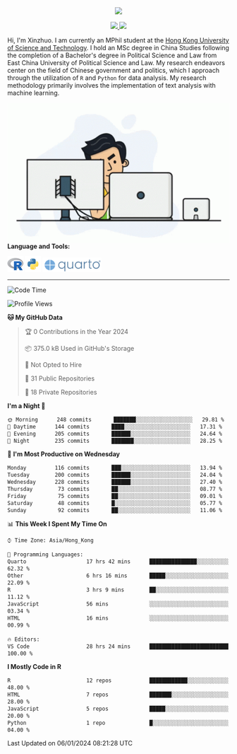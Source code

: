 <div align='center'>
<img src='https://readme-typing-svg.herokuapp.com?font=Lora&color=4d3900&center=true&lines=HKUST+Mphil+in+SOSC;Focus+on+China;Code+for+PoliSci'/>
</div>

<p align='center'>
 <a href
='https://www.linkedin.com/in/xinzhuo-huang-5161011ba/' target='_blank'>
        <img src='https://img.shields.io/badge/linkedin%20-%230077B5.svg?&style=for-the-badge&logo=linkedin&logoColor=white'/>
    </a>
 <a href='https://twitter.com/HsinchoH' target='_blank'>
        <img src='https://img.shields.io/badge/Twitter-1DA1F2?style=for-the-badge&logo=twitter&logoColor=white'/>
    </a>
    </p>
    
Hi, I'm Xinzhuo. I am currently an MPhil student at the [Hong Kong University of Science and Technology](https://sosc.hkust.edu.hk/node/613). I hold an MSc degree in China Studies following the completion of a Bachelor's degree in Political Science and Law from East China University of Political Science and Law. My research endeavors center on the field of Chinese government and politics, which I approach through the utilization of `R` and `Python` for data analysis. My research methodology primarily involves the implementation of text analysis with machine learning.




<img align='right' src="https://github.com/xinzhuohkust/xinzhuohkust/blob/main/programmer.gif" width="590">



**Language and Tools:**  

<code><img height="36" src="https://raw.githubusercontent.com/github/explore/80688e429a7d4ef2fca1e82350fe8e3517d3494d/topics/r/r.png"></code>
<code><img height="36" src="https://raw.githubusercontent.com/github/explore/80688e429a7d4ef2fca1e82350fe8e3517d3494d/topics/python/python.png"></code>
<code><img height="32" src="https://github.com/quarto-dev/quarto-r/blob/main/man/figures/quarto.png"></code>

---
<!--START_SECTION:waka-->
![Code Time](http://img.shields.io/badge/Code%20Time-1%2C290%20hrs%2014%20mins-blue)

![Profile Views](http://img.shields.io/badge/Profile%20Views-9-blue)

**🐱 My GitHub Data** 

> 🏆 0 Contributions in the Year 2024
 > 
> 📦 375.0 kB Used in GitHub's Storage 
 > 
> 🚫 Not Opted to Hire
 > 
> 📜 31 Public Repositories 
 > 
> 🔑 18 Private Repositories  
 > 
**I'm a Night 🦉** 

```text
🌞 Morning      248 commits       ███████░░░░░░░░░░░░░░░░░░   29.81 % 
🌆 Daytime      144 commits       ████░░░░░░░░░░░░░░░░░░░░░   17.31 % 
🌃 Evening      205 commits       ██████░░░░░░░░░░░░░░░░░░░   24.64 % 
🌙 Night        235 commits       ███████░░░░░░░░░░░░░░░░░░   28.25 % 

```
📅 **I'm Most Productive on Wednesday** 

```text
Monday         116 commits       ███░░░░░░░░░░░░░░░░░░░░░░   13.94 % 
Tuesday        200 commits       ██████░░░░░░░░░░░░░░░░░░░   24.04 % 
Wednesday      228 commits       ██████░░░░░░░░░░░░░░░░░░░   27.40 % 
Thursday        73 commits       ██░░░░░░░░░░░░░░░░░░░░░░░   08.77 % 
Friday          75 commits       ██░░░░░░░░░░░░░░░░░░░░░░░   09.01 % 
Saturday        48 commits       █░░░░░░░░░░░░░░░░░░░░░░░░   05.77 % 
Sunday          92 commits       ██░░░░░░░░░░░░░░░░░░░░░░░   11.06 % 

```


📊 **This Week I Spent My Time On** 

```text
⌚︎ Time Zone: Asia/Hong_Kong

💬 Programming Languages: 
Quarto                   17 hrs 42 mins      ███████████████░░░░░░░░░░   62.32 % 
Other                    6 hrs 16 mins       █████░░░░░░░░░░░░░░░░░░░░   22.09 % 
R                        3 hrs 9 mins        ██░░░░░░░░░░░░░░░░░░░░░░░   11.12 % 
JavaScript               56 mins             ░░░░░░░░░░░░░░░░░░░░░░░░░   03.34 % 
HTML                     16 mins             ░░░░░░░░░░░░░░░░░░░░░░░░░   00.99 % 

🔥 Editors: 
VS Code                  28 hrs 24 mins      █████████████████████████   100.00 % 

```

**I Mostly Code in R** 

```text
R                        12 repos            ████████████░░░░░░░░░░░░░   48.00 % 
HTML                     7 repos             ███████░░░░░░░░░░░░░░░░░░   28.00 % 
JavaScript               5 repos             █████░░░░░░░░░░░░░░░░░░░░   20.00 % 
Python                   1 repo              █░░░░░░░░░░░░░░░░░░░░░░░░   04.00 % 

```



 Last Updated on 06/01/2024 08:21:28 UTC
<!--END_SECTION:waka-->
    
    
    
    
    
    
    
    
